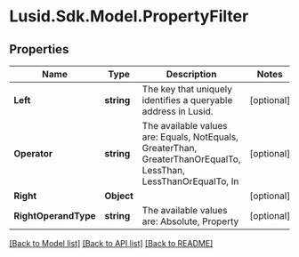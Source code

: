 # Lusid.Sdk.Model.PropertyFilter

## Properties

Name | Type | Description | Notes
------------ | ------------- | ------------- | -------------
**Left** | **string** | The key that uniquely identifies a queryable address in Lusid. | [optional] 
**Operator** | **string** | The available values are: Equals, NotEquals, GreaterThan, GreaterThanOrEqualTo, LessThan, LessThanOrEqualTo, In | [optional] 
**Right** | **Object** |  | [optional] 
**RightOperandType** | **string** | The available values are: Absolute, Property | [optional] 

[[Back to Model list]](../README.md#documentation-for-models) [[Back to API list]](../README.md#documentation-for-api-endpoints) [[Back to README]](../README.md)

